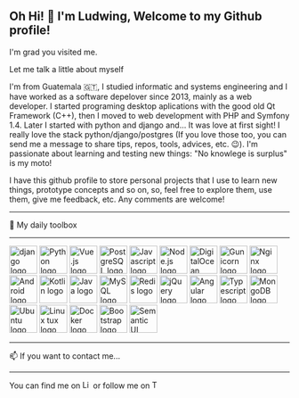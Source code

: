## Oh Hi! 👋 I'm Ludwing, Welcome to my Github profile!

I'm grad you visited me.

Let me talk a little about myself

I'm from Guatemala 🇬🇹, I studied informatic and systems engineering and I have worked as a software depelover since 2013, mainly as a web developer.  I started programing desktop aplications with the good old Qt Framework (C++), then I moved to web development with PHP and Symfony 1.4.  Later I started with python and django and... It was love at first sight! I really love the stack python/django/postgres (If you love those too, you can send me a message to share tips, repos, tools, advices, etc. 😉).   I'm passionate about learning and testing new things: "No knowlege is surplus" is my moto!

I have this github profile to store personal projects that I use to learn new things, prototype concepts and so on, so, feel free to explore them, use them, give me feedback, etc.  Any comments are welcome!

---

🧰 My daily toolbox

---

<img src="https://cdn.worldvectorlogo.com/logos/django-community.svg" alt="django logo" height="50" width="50">
<img src="https://cdn.worldvectorlogo.com/logos/python-5.svg" alt="Python logo" height="50" width="50">
<img src="https://cdn.worldvectorlogo.com/logos/vue-js-1.svg" alt="Vue.js logo" height="50" width="50">
<img src="https://cdn.worldvectorlogo.com/logos/postgresql.svg" alt="PostgreSQL logo" height="50" width="50">
<img src="https://cdn.worldvectorlogo.com/logos/logo-javascript.svg" alt="Javascript logo" height="50" width="50">
<img src="https://cdn.worldvectorlogo.com/logos/nodejs-1.svg" alt="Node.js logo" height="50" width="50">
<img src="https://cdn.worldvectorlogo.com/logos/digitalocean-logo.svg" alt="DigitalOcean logo" height="50" width="50">
<img src="https://cdn.worldvectorlogo.com/logos/gunicorn.svg" alt="Gunicorn logo" height="50" width="50">
<img src="https://cdn.worldvectorlogo.com/logos/nginx.svg" alt="Nginx logo" height="50" width="50">
<img src="https://cdn.worldvectorlogo.com/logos/android.svg" alt="Android logo" height="50" width="50">
<img src="https://cdn.worldvectorlogo.com/logos/kotlin-1.svg" alt="Kotlin logo" height="50" width="50">
<img src="https://cdn.worldvectorlogo.com/logos/java-4.svg" alt="Java logo" height="50" width="50">
<img src="https://cdn.worldvectorlogo.com/logos/mysql-5.svg" alt="MySQL logo" height="50" width="50">
<img src="https://cdn.worldvectorlogo.com/logos/redis.svg" alt="Redis logo" height="50" width="50">
<img src="https://cdn.worldvectorlogo.com/logos/jquery-2.svg" alt="jQuery logo" height="50" width="50">
<img src="https://cdn.worldvectorlogo.com/logos/angular-icon-1.svg" alt="Angular logo" height="50" width="50">
<img src="https://cdn.worldvectorlogo.com/logos/typescript.svg" alt="Typescript logo" height="50" width="50">
<img src="https://cdn.worldvectorlogo.com/logos/mongodb-icon-1.svg" alt="MongoDB logo" height="50" width="50">
<img src="https://cdn.worldvectorlogo.com/logos/ubuntu-4.svg" alt="Ubuntu logo" height="50" width="50">
<img src="https://cdn.worldvectorlogo.com/logos/linux-tux.svg" alt="Linux tux logo" height="50" width="50">
<img src="https://cdn.worldvectorlogo.com/logos/docker-3.svg" alt="Docker logo" height="50" width="50">
<img src="https://cdn.worldvectorlogo.com/logos/bootstrap-4.svg" alt="Bootstrap logo" height="50" width="50">
<img src="https://cdn.worldvectorlogo.com/logos/semantic-ui.svg" alt="Semantic UI logo" height="50" width="50">

---

📫 If you want to contact me...

---

You can find me on [<img src="https://cdn.worldvectorlogo.com/logos/linkedin.svg" alt="LinkedIn" height="15" width="15">](www.linkedin.com/in/ljperezt) or follow me on [<img src="https://cdn.worldvectorlogo.com/logos/twitter-4.svg" alt="Twitter" height="15" width="15">](https://twitter.com/ludwingperezt)

